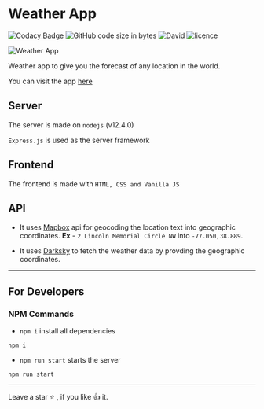 # Weather App

[![Codacy Badge](https://api.codacy.com/project/badge/Grade/646f5e9586d94cd58eaf43597f7d7a8c)](https://app.codacy.com/app/shubhampal1898/Weather-App?utm_source=github.com&utm_medium=referral&utm_content=shubhampal98/Weather-App&utm_campaign=Badge_Grade_Dashboard)
![GitHub code size in bytes](https://img.shields.io/github/languages/code-size/shubhampal98/Weather-App.svg)
![David](https://img.shields.io/david/shubhampal98/Weather-App.svg)
![licence](https://img.shields.io/github/license/shubhampal98/Weather-App.svg)

![Weather App](public/img/app2.png)

Weather app to give you the forecast of any location in the world.

You can visit the app [here](https://shubham-weatherapp.herokuapp.com/)

## Server

The server is made on `nodejs` (v12.4.0)

`Express.js` is used as the server framework

## Frontend

The frontend is made with `HTML, CSS and Vanilla JS`

## API

* It uses [Mapbox](https://www.mapbox.com/) api for geocoding the location text into geographic coordinates.
  **Ex** - `2 Lincoln Memorial Circle NW` into `-77.050,38.889`.

* It uses [Darksky](https://darksky.net/dev) to fetch the weather data by provding the geographic coordinates.

---

## For Developers

### NPM Commands

* `npm i` install all dependencies

```terminal
npm i
```

* `npm run start` starts the server

```terminal
npm run start
```

---

Leave a star :star: , if you like :+1: it.
